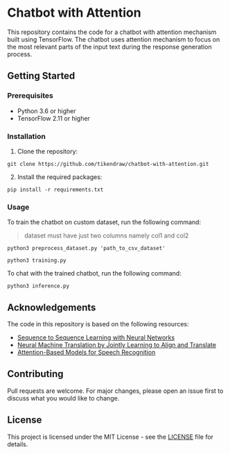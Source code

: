 # Chatbot with Attention

This repository contains the code for a chatbot with attention mechanism built using TensorFlow. The chatbot uses attention mechanism to focus on the most relevant parts of the input text during the response generation process.

## Getting Started

### Prerequisites

- Python 3.6 or higher
- TensorFlow 2.11 or higher

### Installation

1. Clone the repository:

```
git clone https://github.com/tikendraw/chatbot-with-attention.git
```

2. Install the required packages:

```
pip install -r requirements.txt
```


### Usage

To train the chatbot on custom dataset, run the following command:
> dataset must have just two columns namely col1 and col2


```
python3 preprocess_dataset.py 'path_to_csv_dataset'
```
```
python3 training.py
```


To chat with the trained chatbot, run the following command:

```
python3 inference.py
```



## Acknowledgements

The code in this repository is based on the following resources:

- [Sequence to Sequence Learning with Neural Networks](https://arxiv.org/abs/1409.3215)
- [Neural Machine Translation by Jointly Learning to Align and Translate](https://arxiv.org/abs/1409.0473)
- [Attention-Based Models for Speech Recognition](https://arxiv.org/abs/1506.07503)

## Contributing

Pull requests are welcome. For major changes, please open an issue first to discuss what you would like to change.

## License

This project is licensed under the MIT License - see the [LICENSE](LICENSE) file for details.
